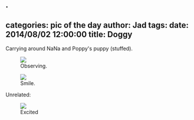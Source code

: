 .
---
categories: pic of the day
author: Jad
tags: 
date: 2014/08/02 12:00:00
title: Doggy 
---
<p>Carrying around NaNa and Poppy's puppy (stuffed).</p>
<figure>
<img src="/img/2014/08/02/img_20140802184700_medium.jpg" />
<figcaption>Observing.</figcaption>
</figure>

<figure>
<img src="/img/2014/08/02/img_20140802184725_medium.jpg" />
<figcaption>Smile.</figcaption>
</figure>

<p>Unrelated:</p>
<figure>
<img src="/img/2014/08/02/img_20140802170116_medium.jpg" />
<figcaption>Excited</figcaption>
</figure>